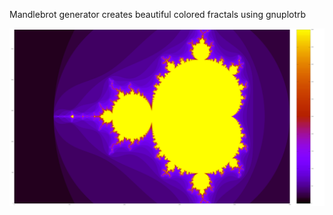 Mandlebrot generator creates beautiful colored fractals using gnuplotrb

![50 iterations](/examples/output.png?raw=true "50 iterations")
